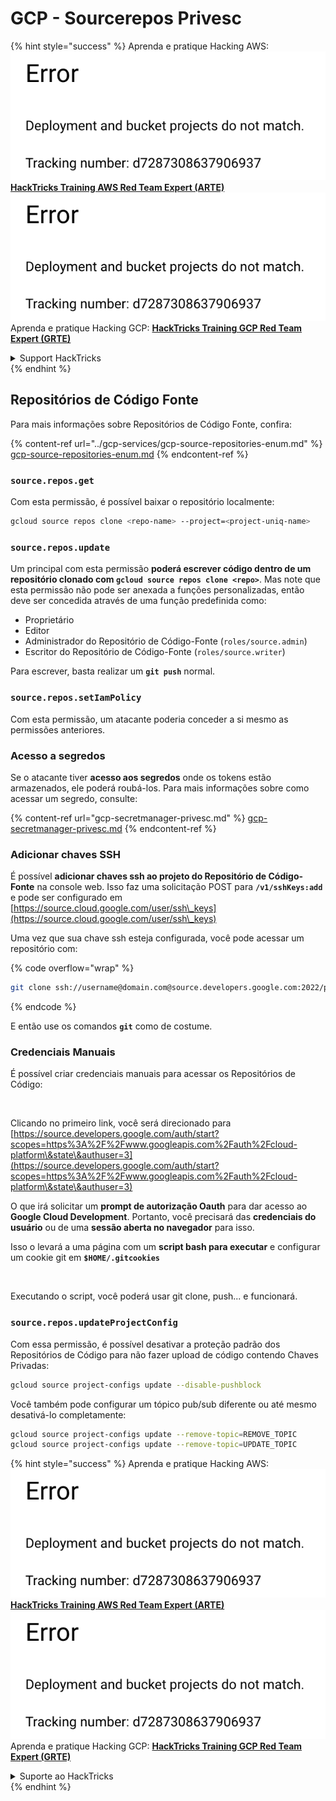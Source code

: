 # GCP - Sourcerepos Privesc

{% hint style="success" %}
Aprenda e pratique Hacking AWS:<img src="../../../.gitbook/assets/image (1) (1).png" alt="" data-size="line">[**HackTricks Training AWS Red Team Expert (ARTE)**](https://training.hacktricks.xyz/courses/arte)<img src="../../../.gitbook/assets/image (1) (1).png" alt="" data-size="line">\
Aprenda e pratique Hacking GCP: <img src="../../../.gitbook/assets/image (2).png" alt="" data-size="line">[**HackTricks Training GCP Red Team Expert (GRTE)**<img src="../../../.gitbook/assets/image (2).png" alt="" data-size="line">](https://training.hacktricks.xyz/courses/grte)

<details>

<summary>Support HackTricks</summary>

* Confira os [**planos de assinatura**](https://github.com/sponsors/carlospolop)!
* **Junte-se ao** 💬 [**grupo do Discord**](https://discord.gg/hRep4RUj7f) ou ao [**grupo do telegram**](https://t.me/peass) ou **siga**-nos no **Twitter** 🐦 [**@hacktricks\_live**](https://twitter.com/hacktricks\_live)**.**
* **Compartilhe truques de hacking enviando PRs para o** [**HackTricks**](https://github.com/carlospolop/hacktricks) e [**HackTricks Cloud**](https://github.com/carlospolop/hacktricks-cloud) repositórios do github.

</details>
{% endhint %}

## Repositórios de Código Fonte

Para mais informações sobre Repositórios de Código Fonte, confira:

{% content-ref url="../gcp-services/gcp-source-repositories-enum.md" %}
[gcp-source-repositories-enum.md](../gcp-services/gcp-source-repositories-enum.md)
{% endcontent-ref %}

### `source.repos.get`

Com esta permissão, é possível baixar o repositório localmente:
```bash
gcloud source repos clone <repo-name> --project=<project-uniq-name>
```
### `source.repos.update`

Um principal com esta permissão **poderá escrever código dentro de um repositório clonado com `gcloud source repos clone <repo>`**. Mas note que esta permissão não pode ser anexada a funções personalizadas, então deve ser concedida através de uma função predefinida como:

* Proprietário
* Editor
* Administrador do Repositório de Código-Fonte (`roles/source.admin`)
* Escritor do Repositório de Código-Fonte (`roles/source.writer`)

Para escrever, basta realizar um **`git push`** normal.

### `source.repos.setIamPolicy`

Com esta permissão, um atacante poderia conceder a si mesmo as permissões anteriores.

### Acesso a segredos

Se o atacante tiver **acesso aos segredos** onde os tokens estão armazenados, ele poderá roubá-los. Para mais informações sobre como acessar um segredo, consulte:

{% content-ref url="gcp-secretmanager-privesc.md" %}
[gcp-secretmanager-privesc.md](gcp-secretmanager-privesc.md)
{% endcontent-ref %}

### Adicionar chaves SSH

É possível **adicionar chaves ssh ao projeto do Repositório de Código-Fonte** na console web. Isso faz uma solicitação POST para **`/v1/sshKeys:add`** e pode ser configurado em [https://source.cloud.google.com/user/ssh\_keys](https://source.cloud.google.com/user/ssh\_keys)

Uma vez que sua chave ssh esteja configurada, você pode acessar um repositório com:

{% code overflow="wrap" %}
```bash
git clone ssh://username@domain.com@source.developers.google.com:2022/p/<proj-name>/r/<repo-name>
```
{% endcode %}

E então use os comandos **`git`** como de costume.

### Credenciais Manuais

É possível criar credenciais manuais para acessar os Repositórios de Código:

<figure><img src="../../../.gitbook/assets/image (324).png" alt=""><figcaption></figcaption></figure>

Clicando no primeiro link, você será direcionado para [https://source.developers.google.com/auth/start?scopes=https%3A%2F%2Fwww.googleapis.com%2Fauth%2Fcloud-platform\&state\&authuser=3](https://source.developers.google.com/auth/start?scopes=https%3A%2F%2Fwww.googleapis.com%2Fauth%2Fcloud-platform\&state\&authuser=3)

O que irá solicitar um **prompt de autorização Oauth** para dar acesso ao **Google Cloud Development**. Portanto, você precisará das **credenciais do usuário** ou de uma **sessão aberta no navegador** para isso.

Isso o levará a uma página com um **script bash para executar** e configurar um cookie git em **`$HOME/.gitcookies`**

<figure><img src="../../../.gitbook/assets/image (323).png" alt=""><figcaption></figcaption></figure>

Executando o script, você poderá usar git clone, push... e funcionará.

### `source.repos.updateProjectConfig`

Com essa permissão, é possível desativar a proteção padrão dos Repositórios de Código para não fazer upload de código contendo Chaves Privadas:
```bash
gcloud source project-configs update --disable-pushblock
```
Você também pode configurar um tópico pub/sub diferente ou até mesmo desativá-lo completamente:
```bash
gcloud source project-configs update --remove-topic=REMOVE_TOPIC
gcloud source project-configs update --remove-topic=UPDATE_TOPIC
```
{% hint style="success" %}
Aprenda e pratique Hacking AWS:<img src="../../../.gitbook/assets/image (1) (1).png" alt="" data-size="line">[**HackTricks Training AWS Red Team Expert (ARTE)**](https://training.hacktricks.xyz/courses/arte)<img src="../../../.gitbook/assets/image (1) (1).png" alt="" data-size="line">\
Aprenda e pratique Hacking GCP: <img src="../../../.gitbook/assets/image (2).png" alt="" data-size="line">[**HackTricks Training GCP Red Team Expert (GRTE)**<img src="../../../.gitbook/assets/image (2).png" alt="" data-size="line">](https://training.hacktricks.xyz/courses/grte)

<details>

<summary>Suporte ao HackTricks</summary>

* Confira os [**planos de assinatura**](https://github.com/sponsors/carlospolop)!
* **Junte-se ao** 💬 [**grupo do Discord**](https://discord.gg/hRep4RUj7f) ou ao [**grupo do telegram**](https://t.me/peass) ou **siga**-nos no **Twitter** 🐦 [**@hacktricks\_live**](https://twitter.com/hacktricks\_live)**.**
* **Compartilhe truques de hacking enviando PRs para o** [**HackTricks**](https://github.com/carlospolop/hacktricks) e [**HackTricks Cloud**](https://github.com/carlospolop/hacktricks-cloud) repositórios do github.

</details>
{% endhint %}
